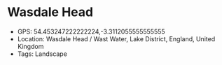 # Wasdale Head

- GPS: 54.453247222222224,-3.3112055555555555
- Location: Wasdale Head / Wast Water, Lake District, England, United Kingdom
- Tags: Landscape
